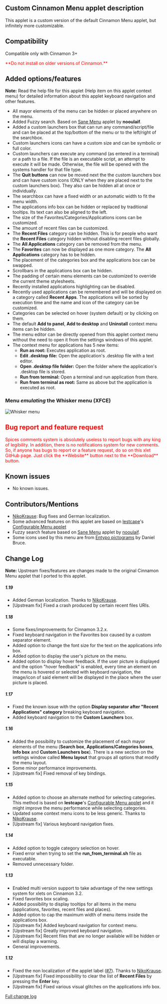 ## Custom Cinnamon Menu applet description

This applet is a custom version of the default Cinnamon Menu applet, but infinitely more customizable.

## Compatibility

Compatible only with Cinnamon 3+

<span style="color:red;">
**Do not install on older versions of Cinnamon.**
</span>


## Added options/features

**Note:** Read the help file for this applet (Help item on this applet context menu) for detailed information about this applet keyboard navigation and other features.

- All mayor elements of the menu can be hidden or placed anywhere on the menu.
- Added Fuzzy search. Based on [Sane Menu](https://cinnamon-spices.linuxmint.com/applets/view/258s) applet by **nooulaif**.
- Added a custom launchers box that can run any command/script/file and can be placed at the top/bottom of the menu or to the left/right of the searchbox.
- Custom launchers icons can have a custom size and can be symbolic or full color.
- Custom launchers can execute any command (as entered in a terminal) or a path to a file. If the file is an executable script, an attempt to execute it will be made. Otherwise, the file will be opened with the systems handler for that file type.
- The **Quit buttons** can now be moved next the the custom launchers box and can have custom icons (ONLY when they are placed next to the custom launchers box). They also can be hidden all at once or individually.
- The searchbox can have a fixed width or an automatic width to fit the menu width.
- The applications info box can be hidden or replaced by traditional tooltips. Its text can also be aligned to the left.
- The size of the Favorites/Categories/Applications icons can be customized.
- The amount of recent files can be customized.
- The **Recent Files** category can be hidden. This is for people who want the **Recent Files** category hidden without disabling recent files globally.
- The **All Applications** category can be removed from the menu.
- The **Favorites** can now be displayed as one more category. The **All Applications** category has to be hidden.
- The placement of the categories box and the applications box can be swapped.
- Scrollbars in the applications box can be hidden.
- The padding of certain menu elements can be customized to override the current theme stylesheets.
- Recently installed applications highlighting can be disabled.
- Recently used applications can be remembered and will be displayed on a category called **Recent Apps**. The applications will be sorted by execution time and the name and icon of the category can be customized.
- Categories can be selected on hover (system default) or by clicking on them.
- The default **Add to panel**, **Add to desktop** and **Uninstall** context menu items can be hidden.
- The menu editor can be directly opened from this applet context menu without the need to open it from the settings windows of this applet.
- The context menu for applications has 5 new items:
    - **Run as root:** Executes application as root.
    - **Edit .desktop file:** Open the application's .desktop file with a text editor.
    - **Open .desktop file folder:** Open the folder where the application's .desktop file is stored.
    - **Run from terminal:** Open a terminal and run application from there.
    - **Run from terminal as root:** Same as above but the application is executed as root.

### Menu *emulating* the Whisker menu (XFCE)

![Whisker menu](https://raw.githubusercontent.com/Odyseus/CinnamonTools/master/Applets/0dyseus%40CustomCinnamonMenu/screenshot2.png "Whisker menu")

<h2 style="color:red;"> Bug report and feature request</h2>
<span style="color:red;">
Spices comments system is absolutely useless to report bugs with any king of legibility. In addition, there is no notifications system for new comments. So, if anyone has bugs to report or a feature request, do so on this xlet GitHub page. Just click the **Website** button next to the **Download** button.
</span>

## Known issues
- No known issues.

## Contributors/Mentions
- [NikoKrause](https://github.com/NikoKrause): Bug fixes and German localization.
- Some advanced features on this applet are based on [lestcape](https://github.com/lestcape)'s [Configurable Menu applet](https://github.com/lestcape/Configurable-Menu)
- Fuzzy search feature based on [Sane Menu](https://cinnamon-spices.linuxmint.com/applets/view/258s) applet by [nooulaif](https://github.com/nooulaif).
- Some icons used by this menu are from [Entypo pictograms](www.entypo.com) by Daniel Bruce.

## Change Log

**Note:** Upstream fixes/features are changes made to the original Cinnamon Menu applet that I ported to this applet.

##### 1.19
- Added German localization. Thanks to [NikoKrause](https://github.com/NikoKrause).
- [Upstream fix] Fixed a crash produced by certain recent files URIs.

##### 1.18
- Some fixes/improvements for Cinnamon 3.2.x.
- Fixed keyboard navigation in the Favorites box caused by a custom separator element.
- Added option to change the font size for the text on the applications info box.
- Added option to display the user's picture on the menu.
- Added option to display hover feedback. If the user picture is displayed and the option "hover feedback" is enabled, every time an element on the menu is hovered or selected with keyboard navigation, the image/icon of said element will be displayed in the place where the user picture is placed.

##### 1.17
- Fixed the known issue with the option **Display separator after "Recent Applications" category** breaking keyboard navigation.
- Added keyboard navigation to the **Custom Launchers** box.

##### 1.16
- Added the possibility to customize the placement of each mayor elements of the menu (**Search box**, **Applications/Categories boxes**, **Info box** and **Custom Launchers box**). There is a new section on the settings window called **Menu layout** that groups all options that modify the menu layout.
- Some minor performance improvements.
- [Upstream fix] Fixed removal of key bindings.

##### 1.15
- Added option to choose an alternate method for selecting categories. This method is based on **lestcape**'s [Configurable Menu applet](https://github.com/lestcape/Configurable-Menu) and it might improve the menu performance while selecting categories.
- Updated some context menu icons to be less generic. Thanks to [NikoKrause](https://github.com/NikoKrause).
- [Upstream fix] Various keyboard navigation fixes.

##### 1.14
- Added option to toggle category selection on hover.
- Fixed error when trying to set the **run_from_terminal.sh** file as executable.
- Removed unnecessary folder.

##### 1.13
- Enabled multi version support to take advantage of the new settings system for xlets on Cinnamon 3.2.
- Fixed favorites box scaling.
- Added possibility to display tooltips for all items in the menu (applications, favorites, recent files and places).
- Added option to cap the maximum width of menu items inside the applications box.
- [Upstream fix] Added keyboard navigation for context menu.
- [Upstream fix] Greatly improved keyboard navigation.
- [Upstream fix] Recent files that are no longer available will be hidden or will display a warning.
- General improvements.

##### 1.12
- Fixed the non localization of the applet label ([#7](https://github.com/Odyseus/CinnamonTools/issues/7)). Thanks to [NikoKrause](https://github.com/NikoKrause).
- [Upstream fix] Fixed impossibility to clear the list of **Recent Files** by pressing the **Enter** key.
- [Upstream fix] Fixed various visual glitches on the applications info box.

[Full change log](https://github.com/Odyseus/CinnamonTools/blob/master/Applets/0dyseus%40CustomCinnamonMenu/CHANGELOG.md)
